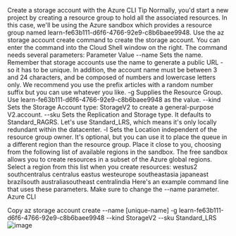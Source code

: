 Create a storage account with the Azure CLI
 Tip
Normally, you'd start a new project by creating a resource group to hold all the associated resources. In this case, we'll be using the Azure sandbox which provides a resource group named learn-fe63b111-d6f6-4766-92e9-c8b6baee9948.
Use the az storage account create command to create the storage account. You can enter the command into the Cloud Shell window on the right.
The command needs several parameters:
Parameter	Value
--name	Sets the name. Remember that storage accounts use the name to generate a public URL - so it has to be unique. In addition, the account name must be between 3 and 24 characters, and be composed of numbers and lowercase letters only. We recommend you use the prefix articles with a random number suffix but you can use whatever you like.
-g	Supplies the Resource Group. Use learn-fe63b111-d6f6-4766-92e9-c8b6baee9948 as the value.
--kind	Sets the Storage Account type: StorageV2 to create a general-purpose V2.account.
--sku	Sets the Replication and Storage type. It defaults to Standard_RAGRS. Let's use Standard_LRS, which means it's only locally redundant within the datacenter.
-l	Sets the Location independent of the resource group owner. It's optional, but you can use it to place the queue in a different region than the resource group. Place it close to you, choosing from the following list of available regions in the sandbox.
The free sandbox allows you to create resources in a subset of the Azure global regions. Select a region from this list when you create resources:
westus2
southcentralus
centralus
eastus
westeurope
southeastasia
japaneast
brazilsouth
australiasoutheast
centralindia
Here's an example command line that uses these parameters. Make sure to change the --name parameter.
Azure CLI

Copy
az storage account create --name [unique-name] -g learn-fe63b111-d6f6-4766-92e9-c8b6baee9948 --kind StorageV2 --sku Standard_LRS
![image](https://user-images.githubusercontent.com/63580515/145407780-e2be9a26-288c-46db-bb66-1c167355fe2b.png)
